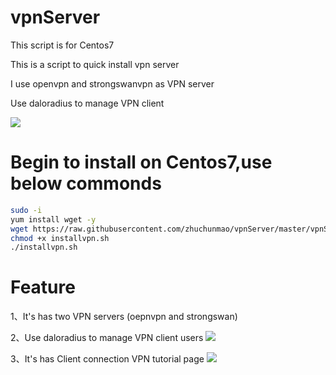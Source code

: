 # vpnServer

This script is for Centos7<br>

This is a script to quick install vpn server<br>

I use openvpn and strongswanvpn as VPN server<br>

Use daloradius to manage VPN client<br>

<img src="http://www.beijinghuayu.com.cn/wp-content/uploads/2018/03/daloradius%E8%B4%A6%E6%88%B7%E9%85%8D%E7%BD%AE.png">

# Begin to install on Centos7,use below commonds

```bash
sudo -i
yum install wget -y
wget https://raw.githubusercontent.com/zhuchunmao/vpnServer/master/vpnServer-install-script.sh
chmod +x installvpn.sh
./installvpn.sh
```

# Feature

1、It's has two VPN servers (oepnvpn and strongswan)

2、Use daloradius to manage VPN client users
<img src="http://www.beijinghuayu.com.cn/wp-content/uploads/2018/03/daloradius%E8%B4%A6%E6%88%B7%E9%85%8D%E7%BD%AE.png">

3、It's has Client connection VPN tutorial page
<img src="http://www.beijinghuayu.com.cn/down/vpn-connect-help.png">

